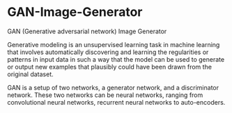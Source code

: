 # GAN-Image-Generator
GAN (Generative adversarial network) Image Generator

Generative modeling is an unsupervised learning task in machine learning that involves automatically discovering and learning the regularities or patterns in input data in such a way that the model can be used to generate or output new examples that plausibly could have been drawn from the original dataset.

GAN is a setup of two networks, a generator network, and a discriminator network. These two networks can be neural networks, ranging from convolutional neural networks, recurrent neural networks to auto-encoders.
